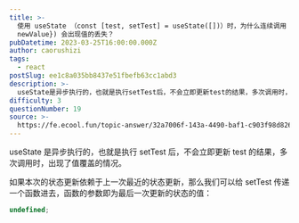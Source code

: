 ```yaml
---
title: >-
  使用 useState （const [test, setTest] = useState([])）时，为什么连续调用 setTest({...test,
  newValue}) 会出现值的丢失？
pubDatetime: 2023-03-25T16:00:00.000Z
author: caorushizi
tags:
  - react
postSlug: ee1c8a035bb8437e51fbefb63cc1abd3
description: >-
  useState是异步执行的，也就是执行setTest后，不会立即更新test的结果，多次调用时，出现了值覆盖的情况。如果本次的状态更新依赖于上一次最近的状态更新，那么我们可以给setTest传递一个
difficulty: 3
questionNumber: 19
source: >-
  https://fe.ecool.fun/topic-answer/32a7006f-143a-4490-baf1-c903f98d826b?orderBy=updateTime&order=desc&tagId=13
---
```


useState 是异步执行的，也就是执行 setTest 后，不会立即更新 test 的结果，多次调用时，出现了值覆盖的情况。

如果本次的状态更新依赖于上一次最近的状态更新，那么我们可以给 setTest 传递一个函数进去，函数的参数即为最后一次更新的状态的值：

```typescript
undefined;
```

